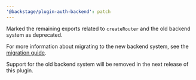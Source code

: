 ```yaml
---
'@backstage/plugin-auth-backend': patch
---
```


Marked the remaining exports related to `createRouter` and the old backend system as deprecated.

For more information about migrating to the new backend system, see the [migration guide](https://backstage.io/docs/backend-system/building-backends/migrating#the-auth-plugin).

Support for the old backend system will be removed in the next release of this plugin.
